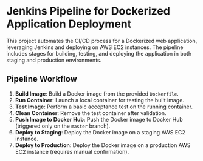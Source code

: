 # Jenkins Pipeline for Dockerized Application Deployment

This project automates the CI/CD process for a Dockerized web application, leveraging Jenkins and deploying on AWS EC2 instances. The pipeline includes stages for building, testing, and deploying the application in both staging and production environments.

## Pipeline Workflow

1. **Build Image**: Build a Docker image from the provided `Dockerfile`.
2. **Run Container**: Launch a local container for testing the built image.
3. **Test Image**: Perform a basic acceptance test on the running container.
4. **Clean Container**: Remove the test container after validation.
5. **Push Image to Docker Hub**: Push the Docker image to Docker Hub (triggered only on the `master` branch).
6. **Deploy to Staging**: Deploy the Docker image on a staging AWS EC2 instance.
7. **Deploy to Production**: Deploy the Docker image on a production AWS EC2 instance (requires manual confirmation).
